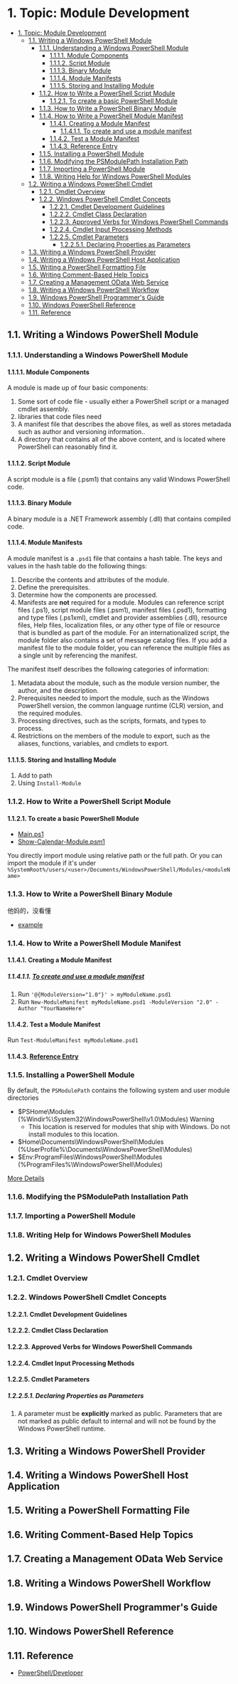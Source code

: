 # 1. Topic: Module Development

<!-- TOC -->

- [1. Topic: Module Development](#1-topic-module-development)
  - [1.1. Writing a Windows PowerShell Module](#11-writing-a-windows-powershell-module)
    - [1.1.1. Understanding a Windows PowerShell Module](#111-understanding-a-windows-powershell-module)
      - [1.1.1.1. Module Components](#1111-module-components)
      - [1.1.1.2. Script Module](#1112-script-module)
      - [1.1.1.3. Binary Module](#1113-binary-module)
      - [1.1.1.4. Module Manifests](#1114-module-manifests)
      - [1.1.1.5. Storing and Installing Module](#1115-storing-and-installing-module)
    - [1.1.2. How to Write a PowerShell Script Module](#112-how-to-write-a-powershell-script-module)
      - [1.1.2.1. To create a basic PowerShell Module](#1121-to-create-a-basic-powershell-module)
    - [1.1.3. How to Write a PowerShell Binary Module](#113-how-to-write-a-powershell-binary-module)
    - [1.1.4. How to Write a PowerShell Module Manifest](#114-how-to-write-a-powershell-module-manifest)
      - [1.1.4.1. Creating a Module Manifest](#1141-creating-a-module-manifest)
        - [1.1.4.1.1. To create and use a module manifest](#11411-to-create-and-use-a-module-manifest)
      - [1.1.4.2. Test a Module Manifest](#1142-test-a-module-manifest)
      - [1.1.4.3. Reference Entry](#1143-reference-entry)
    - [1.1.5. Installing a PowerShell Module](#115-installing-a-powershell-module)
    - [1.1.6. Modifying the PSModulePath Installation Path](#116-modifying-the-psmodulepath-installation-path)
    - [1.1.7. Importing a PowerShell Module](#117-importing-a-powershell-module)
    - [1.1.8. Writing Help for Windows PowerShell Modules](#118-writing-help-for-windows-powershell-modules)
  - [1.2. Writing a Windows PowerShell Cmdlet](#12-writing-a-windows-powershell-cmdlet)
    - [1.2.1. Cmdlet Overview](#121-cmdlet-overview)
    - [1.2.2. Windows PowerShell Cmdlet Concepts](#122-windows-powershell-cmdlet-concepts)
      - [1.2.2.1. Cmdlet Development Guidelines](#1221-cmdlet-development-guidelines)
      - [1.2.2.2. Cmdlet Class Declaration](#1222-cmdlet-class-declaration)
      - [1.2.2.3. Approved Verbs for Windows PowerShell Commands](#1223-approved-verbs-for-windows-powershell-commands)
      - [1.2.2.4. Cmdlet Input Processing Methods](#1224-cmdlet-input-processing-methods)
      - [1.2.2.5. Cmdlet Parameters](#1225-cmdlet-parameters)
        - [1.2.2.5.1. Declaring Properties as Parameters](#12251-declaring-properties-as-parameters)
  - [1.3. Writing a Windows PowerShell Provider](#13-writing-a-windows-powershell-provider)
  - [1.4. Writing a Windows PowerShell Host Application](#14-writing-a-windows-powershell-host-application)
  - [1.5. Writing a PowerShell Formatting File](#15-writing-a-powershell-formatting-file)
  - [1.6. Writing Comment-Based Help Topics](#16-writing-comment-based-help-topics)
  - [1.7. Creating a Management OData Web Service](#17-creating-a-management-odata-web-service)
  - [1.8. Writing a Windows PowerShell Workflow](#18-writing-a-windows-powershell-workflow)
  - [1.9. Windows PowerShell Programmer's Guide](#19-windows-powershell-programmers-guide)
  - [1.10. Windows PowerShell Reference](#110-windows-powershell-reference)
  - [1.11. Reference](#111-reference)

<!-- /TOC -->

## 1.1. Writing a Windows PowerShell Module

### 1.1.1. Understanding a Windows PowerShell Module

#### 1.1.1.1. Module Components

A module is made up of four basic components:

1. Some sort of code file - usually either a PowerShell script or a managed cmdlet assembly.
2. libraries that code files need
3. A manifest file that describes the above files, as well as stores metadada such as author and versioning information..
4. A directory that contains all of the above content, and is located where PowerShell can reasonably find it.

#### 1.1.1.2. Script Module

A script module is a file (.psm1) that contains any valid Windows PowerShell code.

#### 1.1.1.3. Binary Module

A binary module is a .NET Framework assembly (.dll) that contains compiled code.

#### 1.1.1.4. Module Manifests

A module manifest is a `.psd1` file that contains a hash table. The keys and values in the hash table do the following things:

1. Describe the contents and attributes of the module.
1. Define the prerequisites.
1. Determine how the components are processed.
1. Manifests are **not** required for a module. Modules can reference script files (.ps1), script module files (.psm1), manifest files (.psd1), formatting and type files (.ps1xml), cmdlet and provider assemblies (.dll), resource files, Help files, localization files, or any other type of file or resource that is bundled as part of the module. For an internationalized script, the module folder also contains a set of message catalog files. If you add a manifest file to the module folder, you can reference the multiple files as a single unit by referencing the manifest.

The manifest itself describes the following categories of information:

1. Metadata about the module, such as the module version number, the author, and the description.
1. Prerequisites needed to import the module, such as the Windows PowerShell version, the common language runtime (CLR) version, and the required modules.
1. Processing directives, such as the scripts, formats, and types to process.
1. Restrictions on the members of the module to export, such as the aliases, functions, variables, and cmdlets to export.

#### 1.1.1.5. Storing and Installing Module

1. Add to path
2. Using `Install-Module`

### 1.1.2. How to Write a PowerShell Script Module

#### 1.1.2.1. To create a basic PowerShell Module

- [Main.ps1](../1-Writing-a-Windows-Powershell-Module/Main.ps1)
- [Show-Calendar-Module.psm1](../1-Writing-a-Windows-Powershell-Module/Show-Calendar-Module.psm1)

You directly import module using relative path or the full path. Or you can import the module if it's under `%SystemRoot%/users/<user>/Documents/WindowsPowerShell/Modules/<moduleName>`

### 1.1.3. How to Write a PowerShell Binary Module

他妈的，没看懂

- [example](../2-How-to-Write-a-Powershell-Binary-Module/BinaryModuleExample/BinaryModuleExample/BinaryModuleExample.sln)

### 1.1.4. How to Write a PowerShell Module Manifest

#### 1.1.4.1. Creating a Module Manifest

##### 1.1.4.1.1. [To create and use a module manifest](https://docs.microsoft.com/en-us/powershell/developer/module/how-to-write-a-powershell-module-manifest#to-create-and-use-a-module-manifest)

1. Run `'@{ModuleVersion="1.0"}' > myModuleName.psd1`
1. Run `New-ModuleManifest myModuleName.psd1 -ModuleVersion "2.0" -Author "YourNameHere"`

#### 1.1.4.2. Test a Module Manifest

Run `Test-ModuleManifest myModuleName.psd1`

#### 1.1.4.3. [Reference Entry](https://docs.microsoft.com/en-us/powershell/developer/module/how-to-write-a-powershell-module-manifest#module-manifest-elements)

### 1.1.5. Installing a PowerShell Module

By default, the `PSModulePath` contains the following system and user module directories

- $PSHome\Modules (%Windir%\System32\WindowsPowerShell\v1.0\Modules)
 Warning
  - This location is reserved for modules that ship with Windows. Do not install modules to this location.
- $Home\Documents\WindowsPowerShell\Modules              (%UserProfile%\Documents\WindowsPowerShell\Modules)
- $Env:ProgramFiles\WindowsPowerShell\Modules (%ProgramFiles%\WindowsPowerShell\Modules)

[More Details](https://docs.microsoft.com/en-us/powershell/developer/module/installing-a-powershell-module)

### 1.1.6. Modifying the PSModulePath Installation Path

### 1.1.7. Importing a PowerShell Module

### 1.1.8. Writing Help for Windows PowerShell Modules

## 1.2. Writing a Windows PowerShell Cmdlet

### 1.2.1. Cmdlet Overview

### 1.2.2. Windows PowerShell Cmdlet Concepts

#### 1.2.2.1. Cmdlet Development Guidelines

#### 1.2.2.2. Cmdlet Class Declaration

#### 1.2.2.3. Approved Verbs for Windows PowerShell Commands

#### 1.2.2.4. Cmdlet Input Processing Methods

#### 1.2.2.5. Cmdlet Parameters

##### 1.2.2.5.1. Declaring Properties as Parameters

1. A parameter must be **explicitly** marked as public. Parameters that are not marked as public default to internal and will not be found by the Windows PowerShell runtime.

## 1.3. Writing a Windows PowerShell Provider

## 1.4. Writing a Windows PowerShell Host Application

## 1.5. Writing a PowerShell Formatting File

## 1.6. Writing Comment-Based Help Topics

## 1.7. Creating a Management OData Web Service

## 1.8. Writing a Windows PowerShell Workflow

## 1.9. Windows PowerShell Programmer's Guide

## 1.10. Windows PowerShell Reference




## 1.11. Reference

- [PowerShell/Developer](https://docs.microsoft.com/en-us/powershell/developer/module/understanding-a-windows-powershell-module)